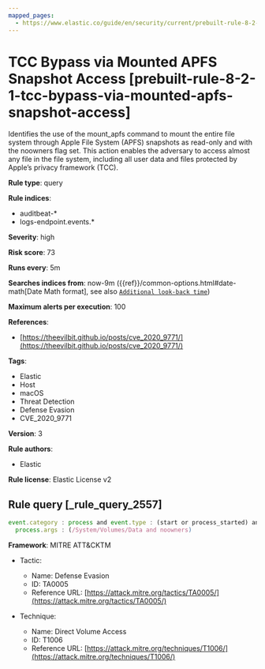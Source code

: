 ```yaml
---
mapped_pages:
  - https://www.elastic.co/guide/en/security/current/prebuilt-rule-8-2-1-tcc-bypass-via-mounted-apfs-snapshot-access.html
---
```


# TCC Bypass via Mounted APFS Snapshot Access [prebuilt-rule-8-2-1-tcc-bypass-via-mounted-apfs-snapshot-access]

Identifies the use of the mount_apfs command to mount the entire file system through Apple File System (APFS) snapshots as read-only and with the noowners flag set. This action enables the adversary to access almost any file in the file system, including all user data and files protected by Apple’s privacy framework (TCC).

**Rule type**: query

**Rule indices**:

* auditbeat-*
* logs-endpoint.events.*

**Severity**: high

**Risk score**: 73

**Runs every**: 5m

**Searches indices from**: now-9m ({{ref}}/common-options.html#date-math[Date Math format], see also [`Additional look-back time`](docs-content://solutions/security/detect-and-alert/create-detection-rule.md#rule-schedule))

**Maximum alerts per execution**: 100

**References**:

* [https://theevilbit.github.io/posts/cve_2020_9771/](https://theevilbit.github.io/posts/cve_2020_9771/)

**Tags**:

* Elastic
* Host
* macOS
* Threat Detection
* Defense Evasion
* CVE_2020_9771

**Version**: 3

**Rule authors**:

* Elastic

**Rule license**: Elastic License v2

## Rule query [_rule_query_2557]

```js
event.category : process and event.type : (start or process_started) and process.name : mount_apfs and
  process.args : (/System/Volumes/Data and noowners)
```

**Framework**: MITRE ATT&CKTM

* Tactic:

    * Name: Defense Evasion
    * ID: TA0005
    * Reference URL: [https://attack.mitre.org/tactics/TA0005/](https://attack.mitre.org/tactics/TA0005/)

* Technique:

    * Name: Direct Volume Access
    * ID: T1006
    * Reference URL: [https://attack.mitre.org/techniques/T1006/](https://attack.mitre.org/techniques/T1006/)



